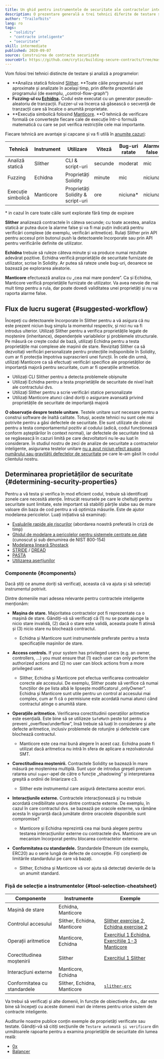 ```yaml
---
title: Un ghid pentru instrumentele de securitate ale contractelor inteligente
description: O prezentare generală a trei tehnici diferite de testare și analiză a programelor
author: "Trailofbits"
lang: ro
tags:
  - "solidity"
  - "contracte inteligente"
  - "securitate"
skill: intermediate
published: 2020-09-07
source: Construirea de contracte securizate
sourceUrl: https://github.com/crytic/building-secure-contracts/tree/master/program-analysis
---
```


Vom folosi trei tehnici distincte de testare și analiză a programelor:

- **Analiza statică folosind [Slither](/developers/tutorials/how-to-use-slither-to-find-smart-contract-bugs/). **Toate căile programului sunt aproximate și analizate în același timp, prin diferite prezentări ale programului (de exemplu, „control-flow-graph”)
- **Fuzzing-ul cu [Echidna](/developers/tutorials/how-to-use-echidna-to-test-smart-contracts/).** Codul este executat cu un generator pseudo-aleatoriu de tranzacții. Fuzzer-ul va încerca să găsească o secvență de tranzacții care să încalce o anumită proprietate.
- **Execuția simbolică folosind [Manticore](/developers/tutorials/how-to-use-manticore-to-find-smart-contract-bugs/). **O tehnică de verificare formală ce convertește fiecare cale de execuție într-o formulă matematică cu care se pot verifica restricțiile cele mai importante.

Fiecare tehnică are avantaje și capcane și va fi utilă în [anumite cazuri](#determining-security-properties):

| Tehnică            | Instrument | Utilizare                         | Viteză  | Bug-uri ratate | Alarme false |
| ------------------ | ---------- | --------------------------------- | ------- | -------------- | ------------ |
| Analiză statică    | Slither    | CLI & script-uri                  | secunde | moderat        | mic          |
| Fuzzing            | Echidna    | Proprietăți Solidity              | minute  | mic            | niciuna      |
| Execuție simbolică | Manticore  | Proprietăți Solidity & script-uri | ore     | niciuna\*      | niciuna      |

\* in cazul în care toate căile sunt explorate fără timp de expirare

**Slither** analizează contractele în câteva secunde; cu toate acestea, analiza statică ar putea duce la alarme false și va fi mai puțin indicată pentru verificări complexe (de exemplu, verificări aritmetice). Rulați Slither prin API pentru accesul prin butonul push la detectoarele încorporate sau prin API pentru verificările definite de utilizator.

**Echidna** trebuie să ruleze câteva minute și va produce numai rezultate adevărat pozitive. Echidna verifică proprietățile de securitate furnizate de utilizator, scrise în Solidity. Ar putea să rateze unele bug-uri, deoarece se bazează pe explorarea aleatorie.

**Manticore** efectuează analiza cu „cea mai mare pondere”. Ca și Echidna, Manticore verifică proprietățile furnizate de utilizator. Va avea nevoie de mai mult timp pentru a rula, dar poate dovedi validitatea unei proprietăți și nu va raporta alarme false.

## Flux de lucru sugerat {#suggested-workflow}

Începeți cu detectoarele încorporate în Slither pentru a vă asigura că nu este prezent niciun bug simplu la momentul respectiv, și nici nu va fi introdus ulterior. Utilizați Slither pentru a verifica proprietățile legate de moștenire (inheritance), dependențele variabilelor și problemele structurale. Pe măsură ce crește codul de bază, utilizați Echidna pentru a testa proprietățile mai complexe ale mașinii de stare. Revizitați Slither ca să dezvoltați verificări personalizate pentru protecțiile indisponibile în Solidity, cum ar fi protecția împotriva suprascrierii unei funcții. În cele din urmă, utilizați Manticore ca să efectuați verificări specifice ale proprietăților de importanță majoră pentru securitate, cum ar fi operațiile aritmetice.

- Utilizați CLI Slither pentru a detecta problemele obișnuite
- Utilizați Echidna pentru a testa proprietățile de securitate de nivel înalt ale contractului dvs.
- Utilizați Slither pentru a scrie verificări statice personalizate
- Utilizați Manticore atunci când doriți o asigurare avansată privind proprietățile de securitate de importanță majoră

**O observație despre testele unitare**. Testele unitare sunt necesare pentru a construi software de înaltă calitate. Totuși, aceste tehnici nu sunt cele mai potrivite pentru a găsi defectele de securitate. Ele sunt utilizate de obicei pentru a testa comportamentul pozitiv al codului (adică, codul funcționează conform așteptărilor în context normal), iar defectele de securitate tind să se regăsească în cazuri limită pe care dezvoltatorii nu le-au luat în considerare. În studiul nostru de zeci de analize de securitate a contractelor inteligente, asigurarea testelor unitare [nu a avut niciun efect asupra numărului sau gravității defectelor de securitate](https://blog.trailofbits.com/2019/08/08/246-findings-from-our-smart-contract-audits-an-executive-summary/) pe care le-am găsit în codul clientului nostru.

## Determinarea proprietăților de securitate {#determining-security-properties}

Pentru a vă testa și verifica în mod eficient codul, trebuie să identificați zonele care necesită atenție. Întrucât resursele pe care le cheltuiți pentru securitate sunt limitate, este important să stabiliți părțile slabe sau de mare valoare din baza de cod pentru a vă optimiza măsurile. Este de ajutor modelarea pericolelor. Luați inițiativa să examinați:

- [Evaluările rapide ale riscurilor](https://infosec.mozilla.org/guidelines/risk/rapid_risk_assessment.html) (abordarea noastră preferată în criză de timp)
- [Ghidul de modelare a pericolelor pentru sistemele centrate pe date](https://csrc.nist.gov/publications/detail/sp/800-154/draft) (cunoscut și sub denumirea de NIST 800-154)
- [Modelarea lineară Shostack](https://www.amazon.com/Threat-Modeling-Designing-Adam-Shostack/dp/1118809998)
- [STRIDE](<https://wikipedia.org/wiki/STRIDE_(security)>) / [DREAD](<https://wikipedia.org/wiki/DREAD_(risk_assessment_model)>)
- [PASTA](https://wikipedia.org/wiki/Threat_model#P.A.S.T.A.)
- [Utilizarea aserțiunilor](https://blog.regehr.org/archives/1091)

### Componente {#components}

Dacă știți ce anume doriți să verificați, aceasta că va ajuta și să selectați instrumentul potrivit.

Dintre domeniile mari adesea relevante pentru contractele inteligente menționăm:

- **Mașina de stare.** Majoritatea contractelor pot fi reprezentate ca o mașină de stare. Gândiți-vă să verificați că (1) nu se poate ajunge la nicio stare invalidă, (2) dacă o stare este validă, aceasta poate fi atinsă și (3) nicio stare nu blochează contractul.

  - Echidna și Manticore sunt instrumentele preferate pentru a testa specificațiile mașinilor de stare.

- **Access controls.** If your system has privileged users (e.g. an owner, controllers, ...) you must ensure that (1) each user can only perform the authorized actions and (2) no user can block actions from a more privileged user.

  - Slither, Echidna și Manticore pot efectua verificarea controalelor corecte ale accesului. De exemplu, Slither poate să verifice că numai funcțiilor de pe lista albă le lipsește modificatorul „onlyOwner”. Echidna și Manticore sunt utile pentru un control al accesului mai complex, cum ar fi că o permisiune este acordată numai atunci când contractul atinge o anumită stare.

- **Operațiile aritmetice.** Verificarea corectitudinii operațiilor aritmetice este esențială. Este bine să se utilizeze `SafeMath` peste tot pentru a preveni „overflow/underflow”, însă trebuie să luați în considerare și alte defecte aritmetice, inclusiv problemele de rotunjire și defectele care blochează contractul.

  - Manticore este cea mai bună alegere în acest caz. Echidna poate fi utilizat dacă aritmetica nu intră în sfera de aplicare a rezolvatorului SMT.

- **Corectitudinea moștenirii.** Contractele Solidity se bazează în mare măsură pe moștenirea multiplă. Sunt ușor de introdus greșeli precum ratarea unui `super`-apel de către o funcție „shadowing” și interpretarea greșită a ordinii de liniarizare c3.

  - Slither este instrumentul care asigură detectarea acestor erori.

- **Interacțiunile externe.** Contractele interacționează și nu trebuie acordată credibilitate unora dintre contracte externe. De exemplu, în cazul în care contractul dvs. se bazează pe oracole externe, va rămâne acesta în siguranță dacă jumătate dintre oracolele disponibile sunt compromise?

  - Manticore și Echidna reprezintă cea mai bună alegere pentru testarea interacțiunilor externe cu contractele dvs. Manticore are un mecanism încorporat pentru blocarea contractelor externe.

- **Conformitatea cu standardele.** Standardele Ethereum (de exemplu, ERC20) au o serie lungă de defecte de concepție. Fiți conștienți de limitările standardului pe care vă bazați.
  - Slither, Echidna și Manticore vă vor ajuta să detectați devierile de la un anumit standard.

### Fișă de selecție a instrumentelor {#tool-selection-cheatsheet}

| Componente                   | Instrumente                 | Exemple                                                                                                                                                                                                                                                           |
| ---------------------------- | --------------------------- | ----------------------------------------------------------------------------------------------------------------------------------------------------------------------------------------------------------------------------------------------------------------- |
| Mașină de stare              | Echidna, Manticore          |                                                                                                                                                                                                                                                                   |
| Controlul accesului          | Slither, Echidna, Manticore | [Slither exercise 2](https://github.com/crytic/building-secure-contracts/blob/master/program-analysis/slither/exercise2.md), [Echidna exercise 2](https://github.com/crytic/building-secure-contracts/blob/master/program-analysis/echidna/exercises/Exercise-2.md)         |
| Operații aritmetice          | Manticore, Echidna          | [Exercițiul 1 Echidna](https://github.com/crytic/building-secure-contracts/blob/master/program-analysis/echidna/exercises/Exercise-1.md), [Exercițiile 1-3 Manticore](https://github.com/crytic/building-secure-contracts/tree/master/program-analysis/manticore/exercises) |
| Corectitudinea moștenirii    | Slither                     | [Exercițiul 1 Slither](https://github.com/crytic/building-secure-contracts/blob/master/program-analysis/slither/exercise1.md)                                                                                                                                     |
| Interacțiuni externe         | Manticore, Echidna          |                                                                                                                                                                                                                                                                   |
| Conformitatea cu standardele | Slither, Echidna, Manticore | [`slither-erc`](https://github.com/crytic/slither/wiki/ERC-Conformance)                                                                                                                                                                                           |

Va trebui să verificați și alte domenii, în funcție de obiectivele dvs., dar este bine să începeți cu aceste domenii mari de interes pentru orice sistem de contracte inteligente.

Auditurile noastre publice conțin exemple de proprietăți verificate sau testate. Gândiți-vă să citiți secțiunile de `Testare automată și verificare` din următoarele rapoarte pentru a examina proprietățile de securitate din lumea reală:

- [0x](https://github.com/trailofbits/publications/blob/master/reviews/0x-protocol.pdf)
- [Balancer](https://github.com/trailofbits/publications/blob/master/reviews/BalancerCore.pdf)
